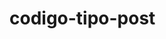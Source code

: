# codigo-tipo-post
<!DOCTYPE html>
<html>
<head>
        <title>Geri</title>
        <style>
            table, th, td {
                border:1px solid rgb(201, 9, 9)

            }

        </style>
               
</head>
    <body>
    <table style="width: 500px ;">
        <thead>
            <tr>
                <th>Diseño de seguridad</th>
                <th>Analisis de riesgos</th>

            </tr>
         </thead>
         <tbody>
            <tr>
                <td>Diseño de seguridad</td>
                <td>Informes y auditorias</td>
            </tr>
        <tr>
            <td>Seguridad electronica</td>
            <td>Seguridad informatica</td>
        </tr>
    </tbody>
    <tfoot>
        <td>Nuestra empresa</td>
        <td>Su empresa</td>
    </tfoot>
    </table>
    <ul>
        <li>Elemento 1</li>
        <li>Elemento 2</li>
        <li>Elemento 3</li>
        <li>Elemento 4</li>
    </ul>
    <ol>
        <li>Elemento 1</li>
        <li>Elemento 2</li>
        <li>Elemento 3</li>
        <li>Elemento 4</li>
        <li>
            <ol>
            <li style="list-style-type: lower-alpha;"> sub elemento 1</li>
            <li style="list-style-type: lower-alpha;"> sub elemento 2</li>
            <li style="list-style-type: lower-alpha;"> sub elemento 3</li>
            <li style="list-style-type: lower-alpha;"> sub elemento 4</li>
            </ol>
        </li>
    </ol>
    <form action="/formulario" method="post">

        <label for="Geri">Nombre</label>
        <input value="GERI" type="text" id="Geri" name="Geri" placeholder="
        Geri"/> 
        <br>
        <label for="Nombre">Nombre</label>
        <input velue="Gestion" type="email" id="Arca" name="Arca" placeholder="
    Arca"/> 
         </br>
         <br>  
         <label for="Nombre">Nombre</label>
         <textarea cols="50" id="" cols="30" rows="10">"Este es un valor por defecto"</textarea>
        <input type="email" id="Delgado" name="Delgado" placeholder="
    Delgado"/> 
        </br>
        <button type="button">Tipo boton</button>
        <button type="reset">Tipo reset</button>
        <button type="submit">Tipo submit</button>
        <input type="submit"/>

    </form>
    <h1>GERI Gestion de Riesgo</h1>
    <img src="C:\Users\Jorge\Desktop\Curso HTML\geri.png" width="400" />
    

    <p>Gestion de la seguridad</p>
    <p>Quien cuida tus bienes</p>

    <h2>La seguridad en todo momento</h2>

    <p>Los activos</p>
    <p>Tus activos, estan seguros</p>

    <h3>Somos especialistas en seguridad</h3>

    <p>Ciberseguridad</p>
    <p>Las conexiones en tiempo de home working</p>
    <img src="C:\Users\Jorge\Desktop\Curso HTML\ciberseguridad.png" width="400" />

    <h4>Tu seguridad, en nuestras manos</h4>

    <p>Nuestra empresa</p>
    <p>La gestion de seguridad</p>

    <h5>Seguridad corporativa</h5>

    <p>Salud laboral</p>
    <p>Como cuidamos a nuestros colaboradores?</p>

    <h6> Seguridad Empresarial</h6>

    <p>educaion financiera</p>
    <p>Estamos haciendo bien las cuentas?</p>
<hr>
    <r></r>
    <h2>Nuestro sistema de gestion</h2>
    <p>Mi GERI</p>
    <p>Estamos para su servicio <spam style="color:blue"> texto</spam>  
    
 
    </p>
   
    <!--este texto es un comentario-->
    <a target="_blank" href="https://www.google.com.ar">Ir a google</a>

    <img src="C:\Users\Jorge\Desktop\Curso HTML\google.png" width="50" />

</body>
</html>
